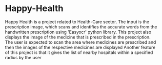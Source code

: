 # Happy-Health
Happy Health is a project related to Health-Care sector. The input is the prescription image, which scans and identifies the accurate words from the handwritten prescription using 'Easyocr' python library.
This project also displays the image of the medicine that is prescribed in the prescription. The user is expected to scan the area where medicines are prescribed and then the images of the respective medicines are displayed
Another feature of this project is that it gives the list of nearby hospitals within a specified radius by the user
